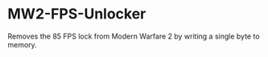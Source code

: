 # MW2-FPS-Unlocker
Removes the 85 FPS lock from Modern Warfare 2 by writing a single byte to memory.
